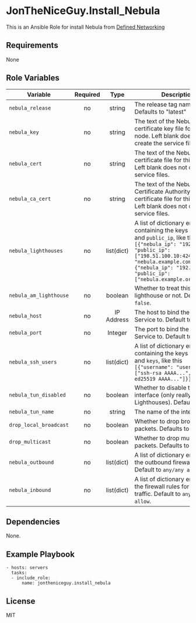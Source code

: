 JonTheNiceGuy.Install_Nebula
=========

This is an Ansible Role for install Nebula from [Defined Networking](https://defined.net)

Requirements
------------

None

Role Variables
--------------

| Variable               | Required |    Type    | Description                                                                                                                                                                                                                                                  |
| ---------------------- | :------: | :--------: | ------------------------------------------------------------------------------------------------------------------------------------------------------------------------------------------------------------------------------------------------------------ |
| `nebula_release`       |    no    |   string   | The release tag name to install. Defaults to "latest"                                                                                                                                                                                                        |
| `nebula_key`           |    no    |   string   | The text of the Nebula certificate key file for this node. Left blank does not create the service files.                                                                                                                                                     |
| `nebula_cert`          |    no    |   string   | The text of the Nebula certificate file for this node. Left blank does not create the service files.                                                                                                                                                         |
| `nebula_ca_cert`       |    no    |   string   | The text of the Nebula Certificate Authority root certificate file for this node. Left blank does not create the service files.                                                                                                                              |
| `nebula_lighthouses`   |    no    | list(dict) | A list of dictionary entries containing the keys `nebula_ip` and `public_ip`, like this `[{"nebula_ip": "192.0.2.1", "public_ip": ["198.51.100.10:4242", "nebula.example.com:4242"]}, {"nebula_ip": "192.0.2.2", "public_ip": ["nebula.example.org:4242"]}]` |
| `nebula_am_lighthouse` |    no    |  boolean   | Whether to treat this node as a lighthouse or not. Default to `false`.                                                                                                                                                                                       |
| `nebula_host`          |    no    | IP Address | The host to bind the Nebula Service to. Default to `0.0.0.0`.                                                                                                                                                                                                |
| `nebula_port`          |    no    |  Integer   | The port to bind the Nebula Service to. Default to `4242`.                                                                                                                                                                                                   |
| `nebula_ssh_users`     |    no    | list(dict) | A list of dictionary entries containing the keys `username` and `keys`, like this `[{"username": "user", "keys": ["ssh-rsa AAAA...", "ssh-ed25519 AAAA..."]}]`                                                                                               |
| `nebula_tun_disabled`  |    no    |  boolean   | Whether to disable the TUN interface (only really useful on Lighthouses). Default to `false`.                                                                                                                                                                |
| `nebula_tun_name`      |    no    |   string   | The name of the interface.                                                                                                                                                                                                                                   |
| `drop_local_broadcast` |    no    |  boolean   | Whether to drop broadcast packets. Defaults to `true`.                                                                                                                                                                                                       |
| `drop_multicast`       |    no    |  boolean   | Whether to drop multicast packets. Defaults to `true`.                                                                                                                                                                                                       |
| `nebula_outbound`      |    no    | list(dict) | A list of dictionary entries for the outbound firewall rules. Default to `any/any allow`.                                                                                                                                                                    |
| `nebula_inbound`       |    no    | list(dict) | A list of dictionary entries for the firewall rules for outbound traffic. Default to `any/any allow`.                                                                                                                                                        |

Dependencies
------------

None.

Example Playbook
----------------

    - hosts: servers
      tasks:
      - include_role:
          name: jontheniceguy.install_nebula

License
-------

MIT
